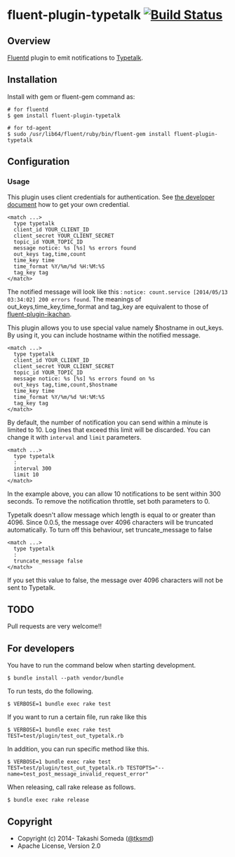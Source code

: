 # fluent-plugin-typetalk [![Build Status](https://travis-ci.org/nulab/fluent-plugin-typetalk.svg?branch=master)](https://travis-ci.org/nulab/fluent-plugin-typetalk)

## Overview

[Fluentd](http://fluentd.org) plugin to emit notifications to [Typetalk](http://typetalk.in/).

## Installation

Install with gem or fluent-gem command as:

```
# for fluentd
$ gem install fluent-plugin-typetalk

# for td-agent
$ sudo /usr/lib64/fluent/ruby/bin/fluent-gem install fluent-plugin-typetalk
```

## Configuration

### Usage

This plugin uses client credentials for authentication. See [the developer document](http://developers.typetalk.in/oauth.html) how to get your own credential.
```
<match ...>
  type typetalk
  client_id YOUR_CLIENT_ID
  client_secret YOUR_CLIENT_SECRET
  topic_id YOUR_TOPIC_ID
  message notice: %s [%s] %s errors found
  out_keys tag,time,count
  time_key time
  time_format %Y/%m/%d %H:%M:%S
  tag_key tag
</match>
```

The notified message will look like this : `notice: count.service [2014/05/13 03:34:02] 200 errors found`. The meanings of out_keys,time_key,time_format and tag_key are equivalent to those of [fluent-plugin-ikachan](https://github.com/tagomoris/fluent-plugin-ikachan).

This plugin allows you to use special value namely $hostname in out_keys. By using it, you can include hostname within the notified message.
```
<match ...>
  type typetalk
  client_id YOUR_CLIENT_ID
  client_secret YOUR_CLIENT_SECRET
  topic_id YOUR_TOPIC_ID
  message notice: %s [%s] %s errors found on %s
  out_keys tag,time,count,$hostname
  time_key time
  time_format %Y/%m/%d %H:%M:%S
  tag_key tag
</match>
```

By default, the number of notification you can send within a minute is limited to 10. Log lines that exceed this limit will be discarded. You can change it with `interval` and `limit` parameters.
```
<match ...>
  type typetalk
  :
  interval 300
  limit 10
</match>
```
In the example above, you can allow 10 notifications to be sent within 300 seconds. To remove the notification throttle, set both parameters to 0.

Typetalk doesn't allow message which length is equal to or greater than 4096. Since 0.0.5, the message over 4096 characters will be truncated automatically. To turn off this behaviour, set truncate_message to false
```
<match ...>
  type typetalk
  :
  truncate_message false
</match>
```
If you set this value to false, the message over 4096 characters will not be sent to Typetalk.

## TODO

Pull requests are very welcome!!

## For developers

You have to run the command below when starting development.
```
$ bundle install --path vendor/bundle
```

To run tests, do the following.
```
$ VERBOSE=1 bundle exec rake test
```

If you want to run a certain file, run rake like this
```
$ VERBOSE=1 bundle exec rake test TEST=test/plugin/test_out_typetalk.rb
```

In addition, you can run specific method like this.
```
$ VERBOSE=1 bundle exec rake test TEST=test/plugin/test_out_typetalk.rb TESTOPTS="--name=test_post_message_invalid_request_error"
```

When releasing, call rake release as follows.
```
$ bundle exec rake release
```

## Copyright

* Copyright (c) 2014- Takashi Someda ([@tksmd](http://twitter.com/tksmd/))
* Apache License, Version 2.0
